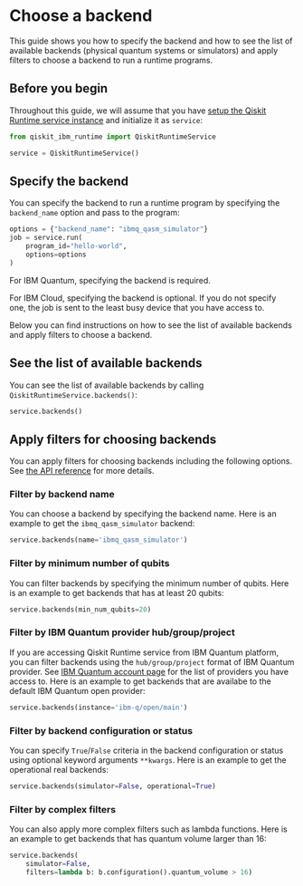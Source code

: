 # Choose a backend

This guide shows you how to specify the backend and how to see the list of available backends (physical quantum systems or simulators) and apply filters to choose a backend to run a runtime programs.

## Before you begin

Throughout this guide, we will assume that you have [setup the Qiskit Runtime service instance](https://qiskit.org/documentation/partners/qiskit_ibm_runtime/getting_started.html) and initialize it as `service`:

```python
from qiskit_ibm_runtime import QiskitRuntimeService

service = QiskitRuntimeService()
```

## Specify the backend

You can specify the backend to run a runtime program by specifying the `backend_name` option and pass to the program:

```python
options = {"backend_name": "ibmq_qasm_simulator"}
job = service.run(
    program_id="hello-world",
    options=options
)
```

For IBM Quantum, specifying the backend is required.

For IBM Cloud, specifying the backend is optional. If you do not specify one, the job is sent to the least busy device that you have access to.

Below you can find instructions on how to see the list of available backends and apply filters to choose a backend.


## See the list of available backends

You can see the list of available backends by calling `QiskitRuntimeService.backends()`:

```python
service.backends()
```

## Apply filters for choosing backends

You can apply filters for choosing backends including the following options. See [the API reference](https://qiskit.org/documentation/partners/qiskit_ibm_runtime/stubs/qiskit_ibm_runtime.QiskitRuntimeService.backends.html#qiskit_ibm_runtime.QiskitRuntimeService.backends) for more details.

### Filter by backend name

You can choose a backend by specifying the backend name. Here is an example to get the `ibmq_qasm_simulator` backend:

```python
service.backends(name='ibmq_qasm_simulator')
```

### Filter by minimum number of qubits

You can filter backends by specifying the minimum number of qubits. Here is an example to get backends that has at least 20 qubits:

```python
service.backends(min_num_qubits=20)
```

### Filter by IBM Quantum provider hub/group/project

If you are accessing Qiskit Runtime service from IBM Quantum platform, you can filter backends using the `hub/group/project` format of IBM Quantum provider. See [IBM Quantum account page](https://quantum-computing.ibm.com/account) for the list of providers you have access to. Here is an example to get backends that are availabe to the default IBM Quantum open provider:

```python
service.backends(instance='ibm-q/open/main')
```

### Filter by backend configuration or status

You can specify ``True``/``False`` criteria in the backend configuration or status using optional keyword arguments `**kwargs`. Here is an example to get the operational real backends:

```python
service.backends(simulator=False, operational=True)
```

### Filter by complex filters

You can also apply more complex filters such as lambda functions. Here is an example to get backends that has quantum volume larger than 16:

```python
service.backends(
    simulator=False,
    filters=lambda b: b.configuration().quantum_volume > 16)
```
